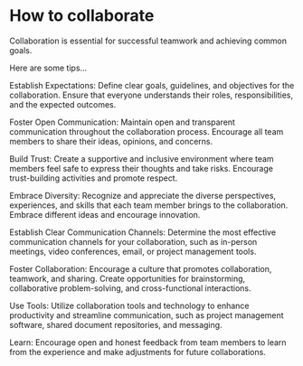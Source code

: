 # How to collaborate

Collaboration is essential for successful teamwork and achieving common goals. 

Here are some tips…

Establish Expectations: Define clear goals, guidelines, and objectives for the collaboration. Ensure that everyone understands their roles, responsibilities, and the expected outcomes.

Foster Open Communication: Maintain open and transparent communication throughout the collaboration process. Encourage all team members to share their ideas, opinions, and concerns. 

Build Trust: Create a supportive and inclusive environment where team members feel safe to express their thoughts and take risks. Encourage trust-building activities and promote respect.

Embrace Diversity: Recognize and appreciate the diverse perspectives, experiences, and skills that each team member brings to the collaboration. Embrace different ideas and encourage innovation.

Establish Clear Communication Channels: Determine the most effective communication channels for your collaboration, such as in-person meetings, video conferences, email, or project management tools.

Foster Collaboration: Encourage a culture that promotes collaboration, teamwork, and sharing. Create opportunities for brainstorming, collaborative problem-solving, and cross-functional interactions.

Use Tools: Utilize collaboration tools and technology to enhance productivity and streamline communication, such as project management software, shared document repositories, and messaging.

Learn: Encourage open and honest feedback from team members to learn from the experience and make adjustments for future collaborations.
